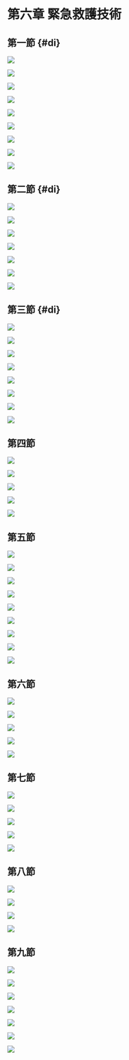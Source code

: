 # 第六章 緊急救護技術

## 第一節 {#di}

![](.gitbook/assets/75.jpg)

![](.gitbook/assets/76.jpg)

![](.gitbook/assets/77.jpg)

![](.gitbook/assets/78.jpg)

![](.gitbook/assets/79.jpg)

![](.gitbook/assets/80.jpg)

![](.gitbook/assets/81.jpg)

![](.gitbook/assets/82.jpg)

![](.gitbook/assets/83.jpg)

## 第二節 {#di}

![](.gitbook/assets/84.jpg)

![](.gitbook/assets/85.jpg)

![](.gitbook/assets/86.jpg)

![](.gitbook/assets/87.jpg)

![](.gitbook/assets/88.jpg)

![](.gitbook/assets/89.jpg)

![](.gitbook/assets/90.jpg)

## 第三節 {#di}

![](.gitbook/assets/91.jpg)

![](.gitbook/assets/92.jpg)

![](.gitbook/assets/93.jpg)

![](.gitbook/assets/94.jpg)

![](.gitbook/assets/95.jpg)

![](.gitbook/assets/96.jpg)

![](.gitbook/assets/97.jpg)

![](.gitbook/assets/98.jpg)

## 第四節

![](.gitbook/assets/99.jpg)

![](.gitbook/assets/100.jpg)

![](.gitbook/assets/101.jpg)

![](.gitbook/assets/102.jpg)

![](.gitbook/assets/103.jpg)

## 第五節

![](.gitbook/assets/104.jpg)

![](.gitbook/assets/105.jpg)

![](.gitbook/assets/106.jpg)

![](.gitbook/assets/107.jpg)

![](.gitbook/assets/108.jpg)

![](.gitbook/assets/109.jpg)

![](.gitbook/assets/110.jpg)

![](.gitbook/assets/111.jpg)

![](.gitbook/assets/112.jpg)

## 第六節

![](.gitbook/assets/113.jpg)

![](.gitbook/assets/114.jpg)

![](.gitbook/assets/115.jpg)

![](.gitbook/assets/116.jpg)

![](.gitbook/assets/117.jpg)

## 第七節

![](.gitbook/assets/118.jpg)

![](.gitbook/assets/119.jpg)

![](.gitbook/assets/120.jpg)

![](.gitbook/assets/121.jpg)

![](.gitbook/assets/122.jpg)

## 第八節

![](.gitbook/assets/123.jpg)

![](.gitbook/assets/124.jpg)

![](.gitbook/assets/125.jpg)

![](.gitbook/assets/126.jpg)

## 第九節

![](.gitbook/assets/127.jpg)

![](.gitbook/assets/128.jpg)

![](.gitbook/assets/129.jpg)

![](.gitbook/assets/130.jpg)

![](.gitbook/assets/131.jpg)

![](.gitbook/assets/132.jpg)

![](.gitbook/assets/133.jpg)

